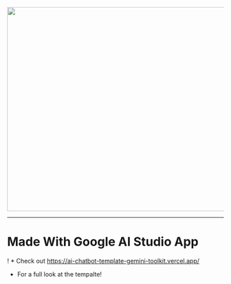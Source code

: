 <div align="center">
<img width="1200" height="475" alt="GHBanner" src="https://github.com/user-attachments/assets/0aa67016-6eaf-458a-adb2-6e31a0763ed6" />
</div>


---
# Made With Google AI Studio App

! * Check out https://ai-chatbot-template-gemini-toolkit.vercel.app/
- For a full look at the tempalte!
